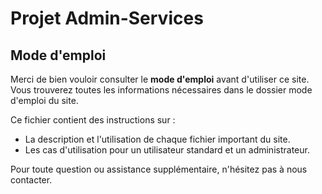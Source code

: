 # Projet Admin-Services

## Mode d'emploi

Merci de bien vouloir consulter le **mode d'emploi** avant d'utiliser ce site. Vous trouverez toutes les informations nécessaires dans le dossier mode d'emploi du site.

Ce fichier contient des instructions sur :
- La description et l'utilisation de chaque fichier important du site.
- Les cas d'utilisation pour un utilisateur standard et un administrateur.


Pour toute question ou assistance supplémentaire, n'hésitez pas à nous contacter.
